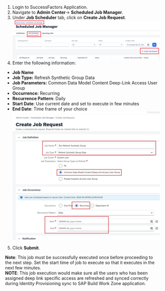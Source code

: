 1. Login to SuccessFactors Application.
2. Navigate to **Admin Center**-> **Scheduled Job Manager**.
3. Under **Job Scheduler** tab, click on **Create Job Request**.</br>
![Run_Synth_Group_Job](1Scheduled_Job_Request.jpg)
4. Enter the following information:
  * **Job Name**
  * **Job Type:** Refresh Synthetic Group Data
  * **Job Parameters:** Common Data Model Content Deep-Link Access User Group
  * **Occurrence:** Recurring
  * **Recurrence Pattern**: Daily
  * **Start Date**: Use current date and set to execute in few minutes
  * **End Date**: Time frame of your choice
  ![Run_Synth_Group_Job](2JobDetail.jpg)

5. Click **Submit**.</br>


**Note**: This job must be successfully executed once before proceeding to the next step.  Set the start time of job to execute so that it executes in the next few minutes.</br>
**NOTE**: This job execution would make sure all the users who has been assigned deep link specific access are refreshed and synced correctly during Identity Provisioning sync to SAP Build Work Zone application.
